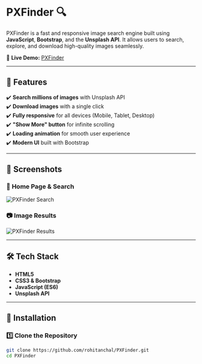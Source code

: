 # PXFinder 🔍  

PXFinder is a fast and responsive image search engine built using **JavaScript**, **Bootstrap**, and the **Unsplash API**. It allows users to search, explore, and download high-quality images seamlessly.  

🚀 **Live Demo:** [PXFinder](https://github.com/rohitanchal/PXFinder)  

---

## 📸 Features  

✔️ **Search millions of images** with Unsplash API  
✔️ **Download images** with a single click  
✔️ **Fully responsive** for all devices (Mobile, Tablet, Desktop)  
✔️ **"Show More" button** for infinite scrolling  
✔️ **Loading animation** for smooth user experience  
✔️ **Modern UI** built with Bootstrap  

---

## 🎨 Screenshots  

### 🔎 **Home Page & Search**  
![PXFinder Search](https://via.placeholder.com/800x400?text=Search+Page)  

### 📷 **Image Results**  
![PXFinder Results](https://via.placeholder.com/800x400?text=Image+Results)  

---

## 🛠 Tech Stack  

- **HTML5**  
- **CSS3 & Bootstrap**  
- **JavaScript (ES6)**  
- **Unsplash API**  

---

## 🎯 Installation  

### 1️⃣ Clone the Repository  
```bash
git clone https://github.com/rohitanchal/PXFinder.git
cd PXFinder
